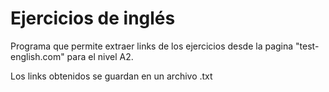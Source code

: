 # Ejercicios de inglés

Programa que permite extraer links de los ejercicios desde la pagina "test-english.com" para el nivel A2.

Los links obtenidos se guardan en un archivo .txt